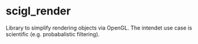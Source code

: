 # scigl_render
Library to simplify rendering objects via OpenGL. The intendet use case is scientific (e.g. probabalistic filtering).
